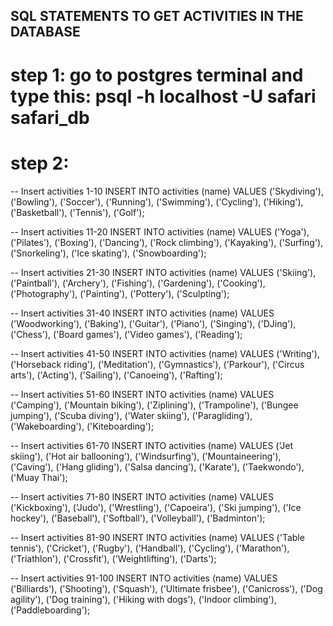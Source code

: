 ## SQL STATEMENTS TO GET ACTIVITIES IN THE DATABASE

# step 1: go to postgres terminal and type this: psql -h localhost -U safari safari_db

# step 2:
-- Insert activities 1-10
INSERT INTO activities (name)
VALUES
('Skydiving'),
('Bowling'),
('Soccer'),
('Running'),
('Swimming'),
('Cycling'),
('Hiking'),
('Basketball'),
('Tennis'),
('Golf');

-- Insert activities 11-20
INSERT INTO activities (name)
VALUES
('Yoga'),
('Pilates'),
('Boxing'),
('Dancing'),
('Rock climbing'),
('Kayaking'),
('Surfing'),
('Snorkeling'),
('Ice skating'),
('Snowboarding');

-- Insert activities 21-30
INSERT INTO activities (name)
VALUES
('Skiing'),
('Paintball'),
('Archery'),
('Fishing'),
('Gardening'),
('Cooking'),
('Photography'),
('Painting'),
('Pottery'),
('Sculpting');

-- Insert activities 31-40
INSERT INTO activities (name)
VALUES
('Woodworking'),
('Baking'),
('Guitar'),
('Piano'),
('Singing'),
('DJing'),
('Chess'),
('Board games'),
('Video games'),
('Reading');

-- Insert activities 41-50
INSERT INTO activities (name)
VALUES
('Writing'),
('Horseback riding'),
('Meditation'),
('Gymnastics'),
('Parkour'),
('Circus arts'),
('Acting'),
('Sailing'),
('Canoeing'),
('Rafting');

-- Insert activities 51-60
INSERT INTO activities (name)
VALUES
('Camping'),
('Mountain biking'),
('Ziplining'),
('Trampoline'),
('Bungee jumping'),
('Scuba diving'),
('Water skiing'),
('Paragliding'),
('Wakeboarding'),
('Kiteboarding');

-- Insert activities 61-70
INSERT INTO activities (name)
VALUES
('Jet skiing'),
('Hot air ballooning'),
('Windsurfing'),
('Mountaineering'),
('Caving'),
('Hang gliding'),
('Salsa dancing'),
('Karate'),
('Taekwondo'),
('Muay Thai');

-- Insert activities 71-80
INSERT INTO activities (name)
VALUES
('Kickboxing'),
('Judo'),
('Wrestling'),
('Capoeira'),
('Ski jumping'),
('Ice hockey'),
('Baseball'),
('Softball'),
('Volleyball'),
('Badminton');

-- Insert activities 81-90
INSERT INTO activities (name)
VALUES
('Table tennis'),
('Cricket'),
('Rugby'),
('Handball'),
('Cycling'),
('Marathon'),
('Triathlon'),
('Crossfit'),
('Weightlifting'),
('Darts');

-- Insert activities 91-100
INSERT INTO activities (name)
VALUES
('Billiards'),
('Shooting'),
('Squash'),
('Ultimate frisbee'),
('Canicross'),
('Dog agility'),
('Dog training'),
('Hiking with dogs'),
('Indoor climbing'),
('Paddleboarding');
